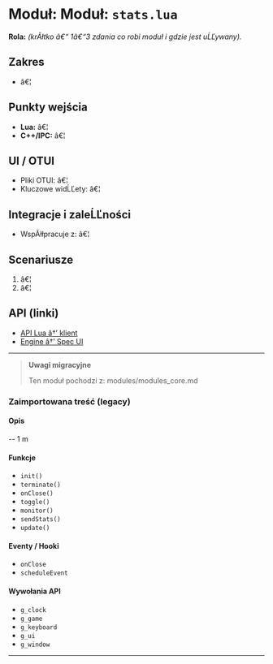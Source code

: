 # Moduł: Moduł: `stats.lua`
**Rola:** *(krĂłtko â€“ 1â€“3 zdania co robi moduł i gdzie jest uĹĽywany).*

## Zakres
- â€¦

## Punkty wejścia
- **Lua:** â€¦
- **C++/IPC:** â€¦

## UI / OTUI
- Pliki OTUI: â€¦
- Kluczowe widĹĽety: â€¦

## Integracje i zaleĹĽności
- WspĂłłpracuje z: â€¦

## Scenariusze
1. â€¦
2. â€¦

## API (linki)
- [API Lua â†’ klient](../../api/lua/luafunctions_client.md)
- [Engine â†’ Spec UI](../../api/engine/otclient_v_8_specyfikacja_ui.md)

---

> **Uwagi migracyjne**
>
> Ten moduł pochodzi z: modules/modules_core.md

### Zaimportowana treść (legacy)
#### Opis

-- 1 m


#### Funkcje

- `init()`
- `terminate()`
- `onClose()`
- `toggle()`
- `monitor()`
- `sendStats()`
- `update()`


#### Eventy / Hooki

- `onClose`
- `scheduleEvent`


#### Wywołania API

- `g_clock`
- `g_game`
- `g_keyboard`
- `g_ui`
- `g_window`

---
